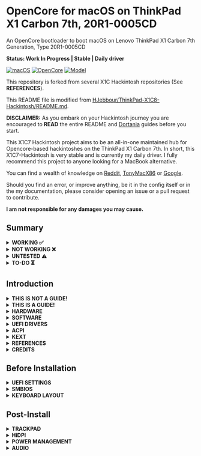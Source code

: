# OpenCore for macOS on ThinkPad X1 Carbon 7th, 20R1-0005CD

An OpenCore bootloader to boot macOS on Lenovo ThinkPad X1 Carbon 7th Generation, Type 20R1-0005CD

**Status: Work In Progress | Stable | Daily driver**

[![macOS](https://img.shields.io/badge/macOS-Monterey-blueviolet.svg)](https://www.apple.com/macos/monterey/)
[![OpenCore](https://img.shields.io/badge/OpenCore-0.8.0-blue.svg)](https://github.com/acidanthera/OpenCorePkg/releases/tag/0.8.0)
[![Model](https://img.shields.io/badge/Model-20R1-red)](https://www.lenovo.com/us/en/p/laptops/thinkpad/thinkpadx1/x1-carbon-gen-7/22tp2txx17g)

This repository is forked from several X1C Hackintosh repositories (See **REFERENCES**).

This README file is modified from [HJebbour/ThinkPad-X1C8-Hackintosh/README.md](https://github.com/HJebbour/ThinkPad-X1C8-Hackintosh/blob/main/README.md).

**DISCLAIMER:**
As you embark on your Hackintosh journey you are encouraged to **READ** the entire README and [Dortania](https://dortania.github.io/getting-started/) guides before you start.

This X1C7 Hackintosh project aims to be an all-in-one maintained hub for Opencore-based hackintoshes on the ThinkPad X1 Carbon 7th. In short, this X1C7-Hackintosh is very stable and is currently my daily driver. I fully recommend this project to anyone looking for a MacBook alternative.

You can find a wealth of knowledge on [Reddit](https://www.reddit.com/r/hackintosh/), [TonyMacX86](https://www.tonymacx86.com) or [Google](https://www.google.com).

Should you find an error, or improve anything, be it in the config itself or in the my documentation, please consider opening an issue or a pull request to contribute.

**I am not responsible for any damages you may cause.**

## Summary

<details>  

<summary><strong>WORKING ✅</strong></summary>
<br>

> ### Multimedia
| Feature | Status | Dependency | Remarks |
| :------ | ------ | ---------- | ------- |
| Audio Output | ✅ | `AppleALC.kext` with `layout-id` = `71` | - |
| Audio Speakers | ✅ | `AppleALC.kext` with `layout-id` = `71` | You have to manually aggregate the two output using "Audio MIDI Setup" to have 4 speakers working |
| Audio Input | ✅ | `AppleALC.kext` with `layout-id` = `71` | Headset microphone is inconsistent and needs more testing |
| Automatic Headphone Output Switching | ✅ | `AppleALC.kext` with `layout-id` = `71` | - |
| Full Graphics Acceleration (QE/CI) | ✅ | `WhateverGreen.kext` with `AAPL,ig-platform-id` = `0500A63E` and `device-id` = `A63E0000` | To fake Intel Iris Plus Graphics 645, MacBookPro16,3's native iGPU |

> ### Power
| Feature | Status | Dependency | Remarks |
| :------ | ------ | ---------- | ------- |
| Battery | ✅ | `ECEnabler.kext` | - |
| CPU Power Management (SpeedShift) | ✅ | `CPUFriend.kext` with `CPUFriendDataProvider.kext` | - |
| iGPU Power Management | ✅ | `SSDT-PLUG.aml` | - |
| NVMe Drive Battery Management | ✅ | `NVMeFix.kext` | Improve NVMe drive power management |
| Hibernation | ✅ | `HibernateMode` = `Auto` in OpenCore and `hibernatemode` = `0` in macOS | - |

> ### Connectivity
| Feature | Status | Dependency | Remarks |
| :------ | ------ | ---------- | ------- |
| WiFi | ✅ | `AirportIltwm.kext` | - |
| Bluetooth | ✅ | `BlueToolFixup.kext`, `IntelBluetoothFirmware.kext` and `UTBMap.kext` | Mouse and Keyboard not working via Bluetooth |
| Ethernet | ✅ | `IntelMausi.kext` | - |
| HDMI 1.4 | ✅ | BusID patching | Hotplug with 4K Resolution |
| USB 2.0 / USB 3.0 | ✅ | `UTBMap.kext` | Create your own UTBMap.kext using [USBToolBoxᵇᵉᵗᵃ](https://github.com/USBToolBox/tool) |
| USB 3.1 (Type-C) | ✅ | `UTBMap.kext` and enable Thunderbolt 3 in BIOS | Hotplug is working |
| USB Power Properties in macOS | ✅ | - | - |
| ThinkPad USB-C Docking Station | ✅ | - | Work smoothly |

> ### Peripherals
| Feature | Status | Dependency | Remarks |
| :------ | ------ | ---------- | ------- |
| Brightness Adjustments | ✅ | `SSDT-PNLF.aml`, `BrightnessKeys.kext`, `WhateverGreen.kext` with `enable-backlight-smoother` | `enable-backlight-smoother` property is optional for smoother birghtness adjustments |
| TrackPoint | ✅ | `VoodooPS2Controller.kext` | - |
| TrackPad | ✅ | `VoodooI2C.kext` and `VoodooI2CHID.kext` | - |
| Built-in Keyboard | ✅ | `VoodooPS2Controller.kext` | - |
| Webcam | ✅ | `UTBMap.kext` | - |

> ### macOS Continuity
| Feature | Status | Dependency | Remarks |
| :------ | ------ | ---------- | ------- |
| iCloud, iMessage, FaceTime | ✅ | Valid SMBIOS, Whitelisted Apple ID | See [Fixing iMessage and other services with OpenCore](https://dortania.github.io/OpenCore-Post-Install/universal/iservices.html) |
| Handoff | ✅ | - | - |
| Universal Clipboard | ✅ | - | - |
| SMS & Phone Call via iPhone | ✅ | - | - |
| AirPlay to Mac | ✅ | - | - |

> ### Miscellaneous
| Feature | Status | Dependency | Remarks |
| :------ | ------ | ---------- | ------- |
| Multiboot | ⚠️ | - | No sound in Windows booting from OpenCore (See [Multiboot with OpenCore](https://dortania.github.io/OpenCore-Multiboot/) to setup multiboot) |

</details>  

<details>  
<summary><strong>NOT WORKING ❌</strong></summary>
<br>

| Feature | Status | Dependency | Remarks |
| :------ | ------ | ---------- | ------- |
| Fingerprint Reader | ❌ | - | Will never work |
| Wireless WAN | ❌ | `DISABLED` in BIOS to save power. | Unable to investigate as I have no need and my model did not come with WWAN |
| DRM | ❌ | iGPU | DRM is broken with iGPUs |
| Internal Microphone | ❌ | - | I hope it will work one day |
| Fan Control / Multimedia Keys | ❌ | `YogaSMC.kext` | YogaSMC.kext needs to be updated in order to work with X1C7 Hardware |
| Continuity Camera | ❌ | - | Not working with Intel cards |
| AirDrop | ❌ | - | Not working with Intel cards |
| Apple Watch Auto Unlock | ❌ | - | Not working with Intel cards |
| Instant Hotspot | ❌ | - | Not working with Intel cards |

</details>  

<details>  
<summary><strong>UNTESTED ⚠️</strong></summary>
<br>

| Feature | Status | Dependency | Remarks |
| :------ | ------ | ---------- | ------- |
| Thunderbolt 3 | ⚠️ | - | No device to test |
| Boot chime | ⚠️ | - | Not yet configured |
| FireVault 2 | ⚠️ | - | Not yet tested |
| Sidecar | ⚠️ | - | No device to test |
| Continuity Markup and Sketch | ⚠️ | - | No device to test |

</details> 

<details>  
<summary><strong>TO-DO ⏳</strong></summary>
<br>

| Feature | Status | Remarks |
| :------ | ------ | ------- |
| Battery Life | ⏳ | Between 3 and 4 hours but it still takes time to thoroughly test the battery life and compare it with Windows 11 |

</details>

## Introduction

<details> 
<summary><strong>THIS IS NOT A GUIDE!</strong></summary>
</br>

This is not a guide. It shoud only be used as a reference. I provide some tips and tricks I learned on my journey in building a hackintosh. The best way of using this is as a supplement to the OpenCore guide. If you have questions about how to setup your specific hardware, are unclear about what to do, or would like to see the settings I've used.

I understand that some may simply add the OC and Boot folders to their EFI folder. For clarity the EFI partition needs a folder called EFI that contains the Boot and OC folder.

```EFI
EFI / ESP (Drive or partition)
    ├──EFI
        ├── BOOT
        ├── OC
```

It should work and your X1C7 should boot and work fine. **You will at minimum need to generate SMBIOS values if you want Apple services to work.** Note that all error reporting/logging has been turned off in the config.plist. You will have a difficult time trouble shooting with the setup provided. You can easily turn on the error reporting and logging if you follow the Dortania guide. Best of luck.

> **NOTE** if you simply wish to copy my EFI please do the following:
>
>1. [Generate SMBIOS values](https://dortania.github.io/OpenCore-Install-Guide/config-laptop.plist/coffee-lake-plus.html#nvram) and add them in the config.plist (Use MacBookPro16,3)
>2. Ensure the value of `ShowPicker` is  `true` in the config.plist file to provide the opencore menu when booting. 
>3. Prepare your install [USB](https://dortania.github.io/OpenCore-Install-Guide/installer-guide/)
>4. Move the entire EFI folder (with your modifications) to the proper partition on your [USB](https://dortania.github.io/OpenCore-Install-Guide/installer-guide/mac-install.html#setting-up-opencore-s-efi-environment) (or [SSD](https://dortania.github.io/OpenCore-Post-Install/universal/oc2hdd.html) once the install is complete).
>5. [Install](https://dortania.github.io/OpenCore-Install-Guide/installation/installation-process.html#double-checking-your-work) - You'll need to select F12 to get the boot menu options and **boot from the USB each time the computer restarts** until you've copied the EFI folder onto the hard drive. You may also need to select the correct boot option during install.

</details>  

<details> 
<summary><strong>THIS IS A GUIDE!</strong></summary>
</br>

**The one and only guide to install macOS, provided by [Dortania](https://dortania.github.io/OpenCore-Install-Guide/)**

</details>  

<details>
<summary><strong>HARDWARE</strong></summary>

### Lenovo ThinkPad X1 Carbon 7th Generation, Type 20R1-0005CD

These are relevant components on my machine which may differ from yours, keep these in mind as you will need to adjust accordingly, depending on your machine's configuration.

| Category  | Component | Note |
| --------- | --------- | ---- |
| Processor | Intel® Core™ i7-10710U CPU @ 1.10 GHz | 6 Cores, 12 Threads, Base Frequency 1.10 GHz, Max Turbo Frequency 4.70 GHz, TDP 15W |
| Graphics | Intel® UHD Graphics 620 (Intel® Comet Lake-U v1 GT2) | Base Frequency 300 MHz, Max Dynamic Frequency 1.15 GHz, Video Max Memory 32GB, Max Resolution 4096 x 2304@24Hz, 3 Displays Supported |
| Memory | SK Hynix 8GB LPDDR3 2133MHz x2 | 16GB in total, soldered memory, not upgradable |
| Storage | Toshiba KXG6AZNV512G | BiCS FLASH™ TLC, M.2 2280-S2 Single-sided, PCIe® Gen3 x4, NVMe™ 1.3a |
| Audio Chip | Realtek® ALC3286 Codec (Realtek® ALC285) | High Definition (HD) Audio |
| Camera | AzureWave (UVC Camera, Vendor ID 5075, Product ID 22202) | 720p, with ThinkShutter, fixed focus |
| Battery | SMP 02DL005 (Integrated Li-Polymer 4c 51Wh) | Supports Rapid Charge (charge up to 80% in 1hr) with 65W AC adapter |
| Display | Lenovo LP140WF9-SPF1 (LEN40A9) | 14.0" (355mm) HDR HD (1920 x 1080) |
| Input | PS2 Keyboard & Synaptics I2C HID TrackPad | - |
| Ethernet | Intel® Ethernet Connection (10) I219-V (non-vPro models) | Gigabit Ethernet, RJ45 via optional ThinkPad Ethernet Extension Adapter Gen 2 |
| Wireless | Intel® Wireless-AC 9560 160MHz | 802.11ac Dual Band 2x2 Wi-Fi + Bluetooth 5.1 |
| Ports | 1x USB 3.1 Gen 1</br>1x USB 3.1 Gen 1 (Always On)</br>2x USB-C 3.1 Gen 2 / Thunderbolt 3 (support data transfer, Power Delivery and DisplayPort™ 1.2)</br>1x HDMI 1.4b</br>1x Ethernet extension connector</br>1x Headphone / Microphone combo jack (3.5mm)</br>1x Side docking connector | - |

Refer to [ThinkPad X1 Carbon (7th Gen) Specs](https://psref.lenovo.com/syspool/Sys/PDF/ThinkPad/ThinkPad_X1_Carbon_7th_Gen/ThinkPad_X1_Carbon_7th_Gen_Spec.PDF) for possible stock configurations.

</details>  

<details>

<summary><strong>SOFTWARE</strong></summary>
<br>

| Component | Version |
| --------- | ------- |
| [OpenCore](https://github.com/acidanthera/OpenCorePkg) | [0.8.0](https://github.com/acidanthera/OpenCorePkg/releases/tag/0.8.0) [(Release)](https://github.com/acidanthera/OpenCorePkg/releases/download/0.8.0/OpenCore-0.8.0-RELEASE.zip) |
| [macOS Monterey](https://www.apple.com/macos/monterey/) | 12.2.1 (21E258) |

</details>

<details><summary><strong>UEFI DRIVERS</strong></summary>
<br>

| Component | Version |
| --------- | ------- |
| AudioDxe.efi | OpenCorePkg 0.8.0 |
| OpenCanopy.efi | OpenCorePkg 0.8.0 |
| OpenHfsPlus.efi | OpenCorePkg 0.8.0 |
| OpenRuntime.efi | OpenCorePkg 0.8.0 |

</details>

<details>
<summary><strong>ACPI</strong></summary>
<br>

| Component | Source |
| --------- | ------ |
| [SSDT-AWAC.aml](https://dortania.github.io/Getting-Started-With-ACPI/Universal/awac.html) | [Prebuilt](https://github.com/dortania/Getting-Started-With-ACPI/blob/master/extra-files/compiled/SSDT-AWAC.aml), [SSDTTime](https://github.com/corpnewt/SSDTTime) |
| [SSDT-PLUG.aml](https://dortania.github.io/Getting-Started-With-ACPI/Universal/plug.html) | [Prebuilt](https://github.com/dortania/Getting-Started-With-ACPI/blob/master/extra-files/compiled/SSDT-PLUG-DRTNIA.aml), [SSDTTime](https://github.com/corpnewt/SSDTTime) |
| [SSDT-PNLF.aml](https://dortania.github.io/Getting-Started-With-ACPI/Laptops/backlight.html) | [Prebuilt](https://github.com/dortania/Getting-Started-With-ACPI/blob/master/extra-files/compiled/SSDT-PNLF.aml) |
| [SSDT-USBX.aml](https://dortania.github.io/Getting-Started-With-ACPI/Universal/ec-fix.html) | [Prebuilt](https://github.com/dortania/OpenCore-Post-Install/blob/master/extra-files/SSDT-USBX.aml) |
| [SSDT-XOSI.aml](https://dortania.github.io/Getting-Started-With-ACPI/Laptops/trackpad.html) | [Prebuilt](https://github.com/dortania/Getting-Started-With-ACPI/blob/master/extra-files/compiled/SSDT-XOSI.aml) |

</details>

<details>
<summary><strong>KEXT</strong></summary>
<br>

| Component | Version |
| --------- | ------- |
| [AirportItlwm.kext](https://github.com/OpenIntelWireless/itlwm) | [2.1.0](https://github.com/OpenIntelWireless/itlwm/releases/tag/v2.1.0) |
| [AppleALC.kext](https://github.com/acidanthera/AppleALC) | [1.7.1](https://github.com/acidanthera/AppleALC/releases/tag/1.7.1) |
| [BlueToolFixup.kext](https://github.com/acidanthera/BrcmPatchRAM) | [2.6.1](https://github.com/acidanthera/BrcmPatchRAM/releases/tag/2.6.1) |
| [BrightnessKeys.kext](https://github.com/acidanthera/BrightnessKeys) | [1.0.2](https://github.com/acidanthera/BrightnessKeys/releases/tag/1.0.2) |
| [CPUFriend.kext](https://github.com/acidanthera/CPUFriend) | [1.2.5](https://github.com/acidanthera/CPUFriend/releases/tag/1.2.5) |
| [CPUFriendDataProvider.kext](https://github.com/corpnewt/CPUFriendFriend) | 1.0.0 |
| [ECEnabler.kext](https://github.com/1Revenger1/ECEnabler) | [1.0.2](https://github.com/1Revenger1/ECEnabler/releases/tag/1.0.2) |
| [IntelBluetoothFirmware.kext](https://github.com/OpenIntelWireless/IntelBluetoothFirmware) | [2.1.0](https://github.com/OpenIntelWireless/IntelBluetoothFirmware/releases/tag/v2.1.0) |
| [IntelBluetoothInjector.kext](https://github.com/OpenIntelWireless/IntelBluetoothFirmware) | [2.1.0](https://github.com/OpenIntelWireless/IntelBluetoothFirmware/releases/tag/v2.1.0) |
| [IntelMausi.kext](https://github.com/acidanthera/IntelMausi) | [1.0.7](https://github.com/acidanthera/IntelMausi/releases/tag/1.0.7) |
| [Lilu.kext](https://github.com/acidanthera/Lilu) | [1.6.0](https://github.com/acidanthera/Lilu/releases/tag/1.6.0) |
| [NVMeFix.kext](https://github.com/acidanthera/NVMeFix) | [1.0.9](https://github.com/acidanthera/NVMeFix/releases/tag/1.0.9) |
| [SMCBatteryManager.kext](https://github.com/acidanthera/VirtualSMC) | [1.2.9](https://github.com/acidanthera/VirtualSMC/releases/tag/1.2.9) |
| [SMCProcessor.kext](https://github.com/acidanthera/VirtualSMC) | [1.2.9](https://github.com/acidanthera/VirtualSMC/releases/tag/1.2.9) |
| [SMCSuperIO.kext](https://github.com/acidanthera/VirtualSMC) | [1.2.9](https://github.com/acidanthera/VirtualSMC/releases/tag/1.2.9) |
| [USBToolBox.kext](https://github.com/USBToolBox/kext) | [1.1.1](https://github.com/USBToolBox/kext/releases/tag/1.1.1) |
| [UTBMap.kext](https://github.com/USBToolBox/tool) | 1.1 |
| [VirtualSMC.kext](https://github.com/acidanthera/VirtualSMC) | [1.2.9](https://github.com/acidanthera/VirtualSMC/releases/tag/1.2.9) |
| [VoodooI2C.kext](https://github.com/VoodooI2C/VoodooI2C) | [2.7](https://github.com/VoodooI2C/VoodooI2C/releases/tag/2.7) |
| [VoodooI2CHID.kext](https://github.com/VoodooI2C/VoodooI2C) | [2.7](https://github.com/VoodooI2C/VoodooI2C/releases/tag/2.7) |
| [VoodooPS2Controller.kext](https://github.com/acidanthera/VoodooPS2) | [2.2.8](https://github.com/acidanthera/VoodooPS2/releases/tag/2.2.8) |
| [WhateverGreen.kext](https://github.com/acidanthera/WhateverGreen) | [1.5.8](https://github.com/acidanthera/WhateverGreen/releases/tag/1.5.8) |

</details>

<details>
<summary><strong>REFERENCES</strong></summary>
<br>

- X1C8-Hackintosh repositories:
  - [HJebbour/ThinkPad-X1C8-Hackintosh](https://github.com/HJebbour/ThinkPad-X1C8-Hackintosh)
	
- X1C7-Hackintosh repositories:
  - [suhrmann/x1c7-hackintosh](https://github.com/suhrmann/x1c7-hackintosh)
  - [aidanchandra/x1c7-hackintosh](https://github.com/aidanchandra/x1c7-hackintosh)
  - [seven-of-eleven/Lenovo-ThinkPad-X1C7-OC-Hackintosh](https://github.com/seven-of-eleven/Lenovo-ThinkPad-X1C7-OC-Hackintosh)
  - [huyhoang8398/x1c7-hackintosh-20R1](https://github.com/huyhoang8398/x1c7-hackintosh-20R1)
  - [EequalsMCsquare/ThinkPad-X1C7-OpenCore](https://github.com/EequalsMCsquare/ThinkPad-X1C7-OpenCore)
	
- X1C6-Hackintosh repositories:
  - [tylernguyen/x1c6-hackintosh](https://github.com/tylernguyen/x1c6-hackintosh)
  - [benbender/x1c6-hackintosh](https://github.com/benbender/x1c6-hackintosh)
  - [zhtengw/EFI-for-X1C6-hackintosh](https://github.com/zhtengw/EFI-for-X1C6-hackintosh)

</details>  

<details> 
<summary><strong>CREDITS</strong></summary>

### Credit to all these great people whom I don't know but have made my hackintosh dreams a reality:

- [Apple](https://apple.com) for [macOS](https://www.apple.com/macos)
- The guys from [Acidanthera](https://github.com/acidanthera) that make this possible
- [ben9923](https://github.com/ben9923) for [VoodooI2C](https://github.com/VoodooI2C/VoodooI2C)
- [CorpNewt](https://github.com/corpnewt) for [CPUFriendDataProvider](https://github.com/corpnewt/CPUFriendFriend)
- [headkaze](https://github.com/headkaze) for [Hackintool](https://github.com/headkaze/Hackintool)
- [Mieze](https://github.com/Mieze) for [IntelMausiEthernet](https://github.com/Mieze/IntelMausiEthernet)
- [OpenIntelWireless](https://github.com/OpenIntelWireless/IntelBluetoothFirmware/releases) for [IntelBluetoothFirmware](https://github.com/OpenIntelWireless/IntelBluetoothFirmware)
- [USBToolBox](https://github.com/USBToolBox) for [tool](https://github.com/USBToolBox/tool) and [kext](https://github.com/USBToolBox/kext)
- People at [r/hackintosh](https://www.reddit.com/r/hackintosh/) for their advice and help
- And every other contributor

</details>  

## Before Installation

<details><summary><strong>UEFI SETTINGS</strong></summary>
<br>

**Security**

- **Secure Boot**
  - `Secure Boot` **Disabled**

</details>  

<details><summary><strong>SMBIOS</strong></summary>
<br>

Use [GenSMBIOS](https://github.com/corpnewt/GenSMBIOS) to create your own PlatformInfo based on your preferred model.

- MacBookPro16,3 -`What I used`
- MacBookPro16,2 -`Used by others`

**Note:** If you use a different SMBIOS model than the MacbookPro16,3 that I've used. The provided USB mapping will not work.  You will need to edit the `UTBMap.kext` file.  You can right click on the file and select **Show Package Contents**.  From there you can open the Info.plist file in ProperTree and change MacBookPro16,3 to whatever Model ID you've chosen. This should provide a working UTBMap.kext.

</details>

<details><summary><strong>KEYBOARD LAYOUT</strong></summary>
<br>

Either add as a `String` or as a `Data` (HEX Data [ProperTree](https://github.com/corpnewt/ProperTree))

Format is lang-COUNTRY:keyboard

🇺🇸 | [0] en_US - U.S --> en-US:0 --> (656e2d55 533a30 in HEX)

| Key | Type | Value |
| --- | ---- | ----- |
| prev-lang:kbd | String | en-US:0 |


Pick your keyboard layout here:

[AppleKeyboardLayouts.txt](https://github.com/acidanthera/OpenCorePkg/blob/master/Utilities/AppleKeyboardLayouts/AppleKeyboardLayouts.txt)

</details>

## Post-Install

<details><summary><strong>TRACKPAD</strong></summary>
<br>

To improve the Trackpad in macOS, you need to enable `Tap to click` in `System Preferences -> Trackpad`.

</details>  

<details><summary><strong>HiDPI</strong></summary>
<br>
	
Use [one-key-hidpi](https://github.com/xzhih/one-key-hidpi) to simulate macOS HiDPI on a non-retina display, and have a "Native" Scaled in `System Preferences -> Displays`.

</details>   

<details>  
<summary><strong>POWER MANAGEMENT</strong></summary>
<br>

Use [CPUFriendFriend](https://github.com/corpnewt/CPUFriendFriend) to generate CPUFriendDataProvider.kext for your machine or use those I've provided. Highly recommended that you use power management.

</details>

<details>  
<summary><strong>AUDIO</strong></summary>
<br>

Using the Layout ID 71 will enable the 4 speakers (Top front & Bottom rear) in **System Preferences>Sound** allowing you to select either set of speakers (Two Output). To combine the two you'll need to open Audio MIDI Setup and create `Multi-Output Device` with both sets of speakers. Unfortunately you can't control natively the volume of an Aggregate Device with the volume keys. You'll need to install [AggregateVolumeMenu](https://github.com/adaskar/AggregateVolumeMenu).

</details>
